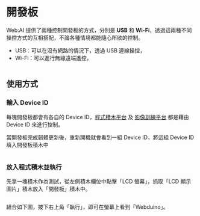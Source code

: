  

# 開發板

Web:AI 提供了兩種控制開發板的方式，分別是 **USB** 和 **Wi-Fi**，透過這兩種不同操控方式的互相搭配，不論各種情境都能隨心所欲的控制。

- USB：可以在沒有網路的情況下，透過 USB 連線操控，
- Wi-Fi：可以進行無線遠端遙控，

<img src="https://md.webduino.io/uploads/upload_aa2f2afd7ec1b7287a44bdb6bd877b0b.jpg" alt="" width="">

## 使用方式

### 輸入 Device ID

每塊開發板都會有各自的 Device ID，[程式積木平台](./程式積木平台_.md) 及 [影像訓練平台](https://vision.webduino.io/) 都是藉由 Device ID 來進行控制。

當開發板完成韌體更新後，重新開機就會看到一組 Device ID，將這組 Device ID 填入開發板積木中

<img src="https://md.webduino.io/uploads/upload_a37bf088a59ae14a3639fa19bbe83548.png" alt="" width="">

### 放入程式積木並執行

先拿一塊積木作為測試，從左側積木欄位中點擊「LCD 螢幕」，抓取「LCD 顯示圖片」積木放入「開發板」積木中。

<img src="https://md.webduino.io/uploads/upload_f2a4ecff047bbb8fd316146882dace08.png" alt="" width="">

組合如下圖，按下右上角「執行」，即可在螢幕上看到「Webduino」。

<img src="https://md.webduino.io/uploads/upload_76d6626876e21dddf2c1a45a9bf4d4ca.png" alt="" width="">
